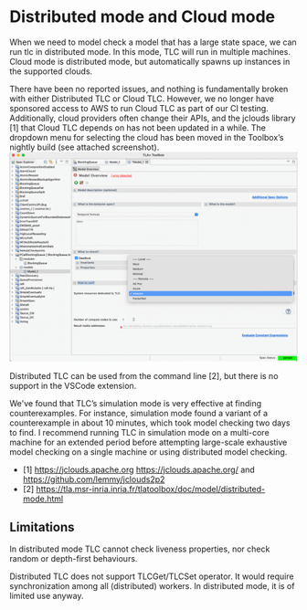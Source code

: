# Distributed mode and Cloud mode

When we need to model check a model that has a large state space, we can run tlc in distributed mode. In this mode, TLC will run in multiple machines. Cloud mode is distributed mode, but automatically spawns up instances in the supported clouds.

There have been no reported issues, and nothing is fundamentally broken with either Distributed TLC or Cloud TLC. However, we no longer have sponsored access to AWS to run Cloud TLC as part of our CI testing.  Additionally, cloud providers often change their APIs, and the jclouds library [1] that Cloud TLC depends on has not been updated in a while.  The dropdown menu for selecting the cloud has been moved in the Toolbox’s nightly build (see attached screenshot).
![alt text](distributed-toolbox.png)

Distributed TLC can be used from the command line [2], but there is no support in the VSCode extension.

We've found that TLC’s simulation mode is very effective at finding counterexamples.  For instance, simulation mode found a variant of a counterexample in about 10 minutes, which took model checking two days to find. I recommend running TLC in simulation mode on a multi-core machine for an extended period before attempting large-scale exhaustive model checking on a single machine or using distributed model checking.

* [1] https://jclouds.apache.org <https://jclouds.apache.org/> and https://github.com/lemmy/jclouds2p2
* [2] https://tla.msr-inria.inria.fr/tlatoolbox/doc/model/distributed-mode.html

## Limitations
In distributed mode TLC cannot check liveness properties, nor check random or depth-first behaviours.

Distributed TLC does not support TLCGet/TLCSet operator. It would require synchronization among all (distributed) workers. In distributed mode, it is of limited use anyway. 

